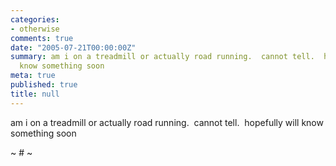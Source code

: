 ```yaml
---
categories:
- otherwise
comments: true
date: "2005-07-21T00:00:00Z"
summary: am i on a treadmill or actually road running.  cannot tell.  hopefully will
  know something soon
meta: true
published: true
title: null
---
```


am i on a treadmill or actually road running.  cannot tell.  hopefully will know something soon

~ # ~